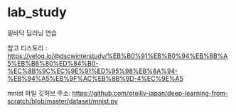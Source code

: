 # lab_study
밑바닥 딥러닝 연습


참고 티스토리 : https://velog.io/@dscwinterstudy/%EB%B0%91%EB%B0%94%EB%8B%A5%EB%B6%80%ED%84%B0-%EC%8B%9C%EC%9E%91%ED%95%98%EB%8A%94-%EB%94%A5%EB%9F%AC%EB%8B%9D-4%EC%9E%A5


mnist 파일 깃허브 주소: https://github.com/oreilly-japan/deep-learning-from-scratch/blob/master/dataset/mnist.py
